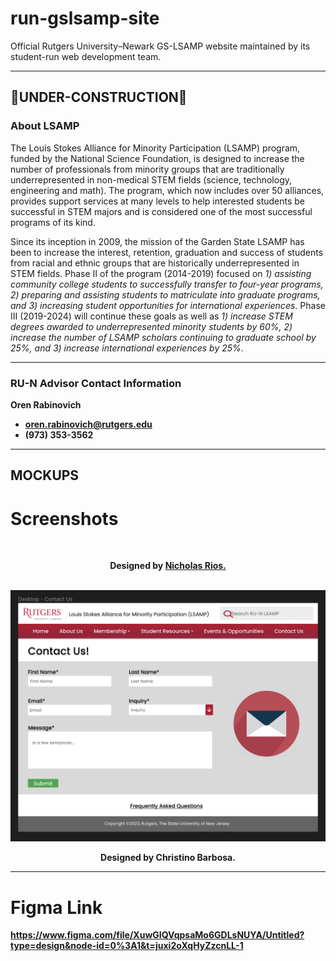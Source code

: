# run-gslsamp-site
Official Rutgers University–Newark GS-LSAMP website maintained by its student-run web development team.
***

## 🚧UNDER-CONSTRUCTION🚧
### About LSAMP
The Louis Stokes Alliance for Minority Participation (LSAMP) program, funded by the National Science Foundation, is designed to increase the number of professionals from minority groups that are traditionally underrepresented in non-medical STEM fields (science, technology, engineering and math). The program, which now includes over 50 alliances, provides support services at many levels to help interested students be successful in STEM majors and is considered one of the most successful programs of its kind.

Since its inception in 2009, the mission of the Garden State LSAMP has been to increase the interest, retention, graduation and success of students from racial and ethnic groups that are historically underrepresented in STEM fields. Phase II of the program (2014-2019) focused on <i>1) assisting community college students to successfully transfer to four-year programs, 2) preparing and assisting students to matriculate into graduate programs, and 3) increasing student opportunities for international experiences</i>. Phase III (2019-2024) will continue these goals as well as <i>1) increase STEM degrees awarded to underrepresented minority students by 60%, 2) increase the number of LSAMP scholars continuing to graduate school by 25%, and 3) increase international experiences by 25%</i>. 
***

### RU-N Advisor Contact Information
<b>Oren Rabinovich<b>
- oren.rabinovich@rutgers.edu
- (973) 353-3562
***
  
## MOCKUPS
# Screenshots
<div align="center">
  <img width="600" href="mockups/run-lsamp-landingpage.png">
  <br>
  <p>
    Designed by <a href="https://github.com/RiosNicholas"> Nicholas Rios.</a>
  </p>
  <br>
  
  <img width="600" src="mockups/run-lsamp-contact.png">
  <br>
  <p>
  Designed by <a src="https://github.com/https://github.com/christinolb"> Christino Barbosa.</a>
  </p>
</div>

*** 
  
# Figma Link
<a href="https://www.figma.com/file/XuwGIQVqpsaMo6GDLsNUYA/Untitled?type=design&node-id=0%3A1&t=juxi2oXqHyZzcnLL-1" target="_blank">
  https://www.figma.com/file/XuwGIQVqpsaMo6GDLsNUYA/Untitled?type=design&node-id=0%3A1&t=juxi2oXqHyZzcnLL-1
</a>
